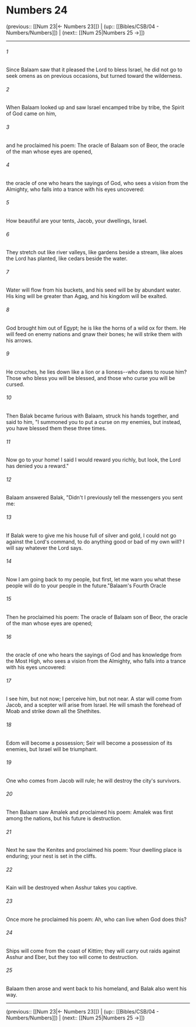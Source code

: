 # Numbers 24

(previous:: [[Num 23|← Numbers 23]]) | (up:: [[Bibles/CSB/04 - Numbers/Numbers]]) | (next:: [[Num 25|Numbers 25 →]])

***


###### 1 
Since Balaam saw that it pleased the Lord to bless Israel, he did not go to seek omens as on previous occasions, but turned toward the wilderness. 

###### 2 
When Balaam looked up and saw Israel encamped tribe by tribe, the Spirit of God came on him, 

###### 3 
and he proclaimed his poem: The oracle of Balaam son of Beor, the oracle of the man whose eyes are opened, 

###### 4 
the oracle of one who hears the sayings of God, who sees a vision from the Almighty, who falls into a trance with his eyes uncovered: 

###### 5 
How beautiful are your tents, Jacob, your dwellings, Israel. 

###### 6 
They stretch out like river valleys, like gardens beside a stream, like aloes the Lord has planted, like cedars beside the water. 

###### 7 
Water will flow from his buckets, and his seed will be by abundant water. His king will be greater than Agag, and his kingdom will be exalted. 

###### 8 
God brought him out of Egypt; he is like the horns of a wild ox for them. He will feed on enemy nations and gnaw their bones; he will strike them with his arrows. 

###### 9 
He crouches, he lies down like a lion or a lioness--who dares to rouse him? Those who bless you will be blessed, and those who curse you will be cursed. 

###### 10 
Then Balak became furious with Balaam, struck his hands together, and said to him, "I summoned you to put a curse on my enemies, but instead, you have blessed them these three times. 

###### 11 
Now go to your home! I said I would reward you richly, but look, the Lord has denied you a reward." 

###### 12 
Balaam answered Balak, "Didn't I previously tell the messengers you sent me: 

###### 13 
If Balak were to give me his house full of silver and gold, I could not go against the Lord's command, to do anything good or bad of my own will? I will say whatever the Lord says. 

###### 14 
Now I am going back to my people, but first, let me warn you what these people will do to your people in the future."Balaam's Fourth Oracle 

###### 15 
Then he proclaimed his poem: The oracle of Balaam son of Beor, the oracle of the man whose eyes are opened; 

###### 16 
the oracle of one who hears the sayings of God and has knowledge from the Most High, who sees a vision from the Almighty, who falls into a trance with his eyes uncovered: 

###### 17 
I see him, but not now; I perceive him, but not near. A star will come from Jacob, and a scepter will arise from Israel. He will smash the forehead of Moab and strike down all the Shethites. 

###### 18 
Edom will become a possession; Seir will become a possession of its enemies, but Israel will be triumphant. 

###### 19 
One who comes from Jacob will rule; he will destroy the city's survivors. 

###### 20 
Then Balaam saw Amalek and proclaimed his poem: Amalek was first among the nations, but his future is destruction. 

###### 21 
Next he saw the Kenites and proclaimed his poem: Your dwelling place is enduring; your nest is set in the cliffs. 

###### 22 
Kain will be destroyed when Asshur takes you captive. 

###### 23 
Once more he proclaimed his poem: Ah, who can live when God does this? 

###### 24 
Ships will come from the coast of Kittim; they will carry out raids against Asshur and Eber, but they too will come to destruction. 

###### 25 
Balaam then arose and went back to his homeland, and Balak also went his way.

***

(previous:: [[Num 23|← Numbers 23]]) | (up:: [[Bibles/CSB/04 - Numbers/Numbers]]) | (next:: [[Num 25|Numbers 25 →]])
